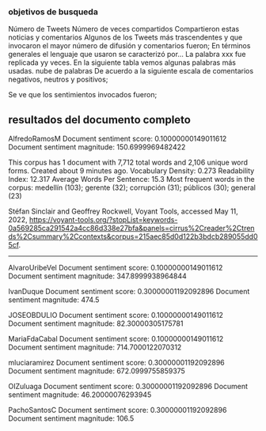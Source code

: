 

### objetivos de busqueda

Número de Tweets
Número de veces compartidos
Compartieron estas noticias y comentarios
Algunos de los Tweets más trascendentes y que invocaron el mayor número de difusión y comentarios fueron;
En términos generales el lenguaje que usaron se caracterizó por…
La palabra xxx fue replicada yy veces. En la siguiente tabla vemos algunas palabras más usadas. nube de palabras
De acuerdo a la siguiente escala de comentarios negativos, neutros y positivos;

Se ve que los sentimientos invocados fueron;


## resultados del documento completo

AlfredoRamosM
Document sentiment score: 0.10000000149011612
Document sentiment magnitude: 150.6999969482422

This corpus has 1 document with 7,712 total words and 2,106 unique word forms. Created about 9 minutes ago.
Vocabulary Density: 0.273
Readability Index: 12.317
Average Words Per Sentence: 15.3
Most frequent words in the corpus: medellín (103); gerente (32); corrupción (31); públicos (30); general (23)

Stéfan Sinclair and Geoffrey Rockwell, Voyant Tools, accessed May 11, 2022, https://voyant-tools.org/?stopList=keywords-0a569285ca291542a4cc86d338e27bfa&panels=cirrus%2Creader%2Ctrends%2Csummary%2Ccontexts&corpus=215aec85d0d122b3bdcb289055dd05cf.


---

AlvaroUribeVel
Document sentiment score: 0.10000000149011612
Document sentiment magnitude: 347.8999938964844

IvanDuque
Document sentiment score: 0.30000001192092896
Document sentiment magnitude: 474.5

JOSEOBDULIO
Document sentiment score: 0.10000000149011612
Document sentiment magnitude: 82.30000305175781

MariaFdaCabal
Document sentiment score: 0.10000000149011612
Document sentiment magnitude: 714.7000122070312

mluciaramirez
Document sentiment score: 0.30000001192092896
Document sentiment magnitude: 672.0999755859375

OIZuluaga
Document sentiment score: 0.30000001192092896
Document sentiment magnitude: 46.20000076293945

PachoSantosC
Document sentiment score: 0.30000001192092896
Document sentiment magnitude: 106.5


